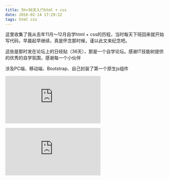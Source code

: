 ```yaml
---
title: 5h×36天入门html + css
date: 2016-02-14 17:29:12
tags: html css 
---
```


这里收集了我从去年11月～12月自学html + css的历程，当时每天下班回来就开始写代码，早晨起早继续，真是怀念那时候，谨以此文来纪念吧。

这些是那时发在论坛上的日经贴（36天），那是一个自学论坛。感谢IT技能树提供的优秀的自学氛围，感谢每一个小伙伴

涉及PC端、移动端、Bootstrap、自己封装了第一个原生js组件

![这是任务列表](http://bbs.ptteng.com/forum.php?mod=redirect&goto=findpost&ptid=7179&pid=170280&fromuid=27126)

![这是36天的自学记录](http://bbs.ptteng.com/forum.php?mod=viewthread&tid=7699&extra=&page=1)

<!-- more -->